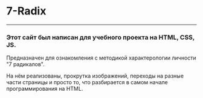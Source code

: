 # 7-Radix
---
### Этот сайт был написан для учебного проекта на HTML, CSS, JS.

Предназначен для ознакомления с методикой характерологии личности "7 радикалов".

На нём реализованы, прокрутка изображений, переходы на разные части страницы и просто то, что разбирается в самом начале программирования на HTML.
